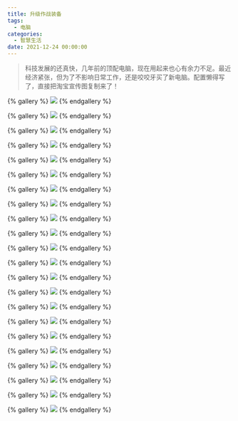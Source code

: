 ```yaml
---
title: 升级作战装备
tags:
  - 电脑
categories:
  - 智慧生活
date: 2021-12-24 00:00:00
---
```


> 科技发展的还真快，几年前的顶配电脑，现在用起来也心有余力不足。最近经济紧张，但为了不影响日常工作，还是咬咬牙买了新电脑。配置懒得写了，直接把淘宝宣传图复制来了！

<!-- more -->

{% gallery %}
![](https://cdn.dusays.com/2021/12/416-1.jpg)
{% endgallery %}

{% gallery %}
![](https://cdn.dusays.com/2021/12/416-2.jpg)
{% endgallery %}

{% gallery %}
![](https://cdn.dusays.com/2021/12/416-3.jpg)
{% endgallery %}

{% gallery %}
![](https://cdn.dusays.com/2021/12/416-4.jpg)
{% endgallery %}

{% gallery %}
![](https://cdn.dusays.com/2021/12/416-5.jpg)
{% endgallery %}

{% gallery %}
![](https://cdn.dusays.com/2021/12/416-6.jpg)
{% endgallery %}

{% gallery %}
![](https://cdn.dusays.com/2021/12/416-7.jpg)
{% endgallery %}

{% gallery %}
![](https://cdn.dusays.com/2021/12/416-8.jpg)
{% endgallery %}

{% gallery %}
![](https://cdn.dusays.com/2021/12/416-9.jpg)
{% endgallery %}

{% gallery %}
![](https://cdn.dusays.com/2021/12/416-10.jpg)
{% endgallery %}

{% gallery %}
![](https://cdn.dusays.com/2021/12/416-11.jpg)
{% endgallery %}

{% gallery %}
![](https://cdn.dusays.com/2021/12/416-12.jpg)
{% endgallery %}

{% gallery %}
![](https://cdn.dusays.com/2021/12/416-13.jpg)
{% endgallery %}

{% gallery %}
![](https://cdn.dusays.com/2021/12/416-14.jpg)
{% endgallery %}

{% gallery %}
![](https://cdn.dusays.com/2021/12/416-15.jpg)
{% endgallery %}

{% gallery %}
![](https://cdn.dusays.com/2021/12/416-16.jpg)
{% endgallery %}

{% gallery %}
![](https://cdn.dusays.com/2021/12/416-17.jpg)
{% endgallery %}

{% gallery %}
![](https://cdn.dusays.com/2021/12/416-18.jpg)
{% endgallery %}

{% gallery %}
![](https://cdn.dusays.com/2021/12/416-19.jpg)
{% endgallery %}

{% gallery %}
![](https://cdn.dusays.com/2021/12/416-20.jpg)
{% endgallery %}

{% gallery %}
![](https://cdn.dusays.com/2021/12/416-21.jpg)
{% endgallery %}

{% gallery %}
![](https://cdn.dusays.com/2021/12/416-22.jpg)
{% endgallery %}
